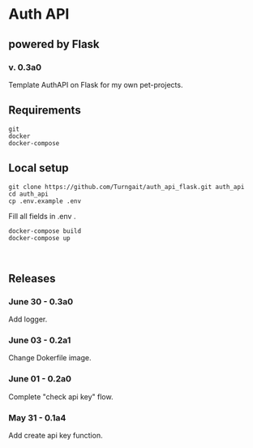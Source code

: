 # Auth API
## powered by Flask
### v. 0.3a0

Template AuthAPI on Flask for my own pet-projects.

## Requirements
```
git
docker
docker-compose
```

## Local setup
```
git clone https://github.com/Turngait/auth_api_flask.git auth_api
cd auth_api
cp .env.example .env
```
Fill all fields in .env .

```
docker-compose build
docker-compose up
```

<br/>

## **Releases**
### June 30 - 0.3a0
Add logger.

### June 03 - 0.2a1
Change Dokerfile image.
### June 01 - 0.2a0
Complete "check api key" flow.

### May 31 - 0.1a4
Add create api key function.
